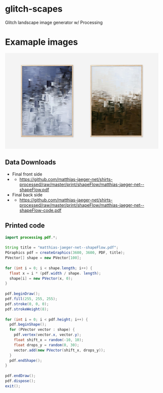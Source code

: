# glitch-scapes
Glitch landscape image generator w/ Processing



# Examaple images
![glitchScapes](images/cover.png)

## Data Downloads
- Final front side
- - https://github.com/matthias-jaeger-net/shirts-processed/raw/master/print/shapeFlow/matthias-jaeger-net--shapeFlow.pdf
- Final back side
- - https://github.com/matthias-jaeger-net/shirts-processed/raw/master/print/shapeFlow/matthias-jaeger-net--shapeFlow-code.pdf

## Printed code
```java
import processing.pdf.*;

String title = "matthias-jaeger-net--shapeFlow.pdf";
PGraphics pdf = createGraphics(3600, 3600, PDF, title);
PVector[] shape = new PVector[100];

for (int i = 0; i < shape.length; i++) {
  float x = i * (pdf.width / shape. length);
  shape[i] = new PVector(x, 0);
}

pdf.beginDraw();
pdf.fill(255, 255, 255);
pdf.stroke(0, 0, 0);
pdf.strokeWeight(8);

for (int i = 0; i < pdf.height; i++) {
  pdf.beginShape();
  for (PVector vector : shape) {
    pdf.vertex(vector.x, vector.y);
    float shift_x = random(-10, 10);
    float drops_y = random(0, 30);
    vector.add(new PVector(shift_x, drops_y));
  }
  pdf.endShape();
}

pdf.endDraw();
pdf.dispose();
exit();
```
